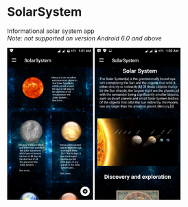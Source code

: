 # SolarSystem
Informational solar system app
<br>
<i> Note: not supported on version Android 6.0 and above </i>
<p>
<img src="https://github.com/kvntzn/SolarSystem/blob/master/Screenshots/Screenshot_20180531-010126.png" width="200">
<img src="https://github.com/kvntzn/SolarSystem/blob/master/Screenshots/Screenshot_20180531-010324.png" width="200">
</p>
